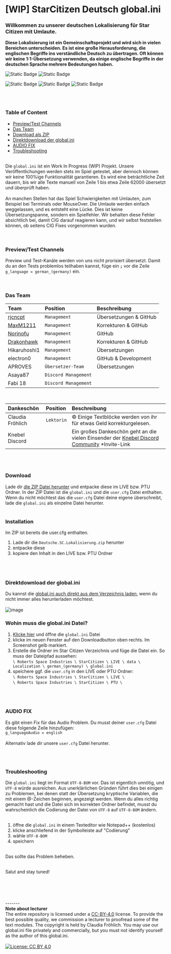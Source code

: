 # [WIP] StarCitizen Deutsch global.ini

### Willkommen zu unserer deutschen Lokalisierung für Star Citizen mit Umlaute.

**Diese Lokalisierung ist ein Gemeinschaftsprojekt und wird sich in vielen Bereichen unterscheiden. Es ist eine große Herausforderung, die englischen Begriffe ins verständliche Deutsch zu übertragen. Oft können wir keine 1:1-Übersetzung verwenden, da einige englische Begriffe in der deutschen Sprache mehrere Bedeutungen haben.**
<br/>

![Static Badge](https://img.shields.io/badge/Ready-%2339cb75?label=3.21.0%20LIVE) ![Static Badge](https://img.shields.io/badge/Not%20working-red?label=Preview%20Channel)

![Static Badge](https://img.shields.io/badge/Work%20In%20Process-%23f3ac04?label=ini) ![Static Badge](https://img.shields.io/badge/%F0%9F%92%96-%23fff?label=Star%20Citizen) ![Static Badge](https://img.shields.io/badge/No%20focus-pink?label=Test%20Builds)

<br/><br/>

### Table of Content

- [Preview/Test Channels](#previewtest-channels)
- [Das Team](#das-team)
- [Download als ZIP](#download)
- [Direktdownload der global.ini](#direktdownload-der-globalini)
- [AUDIO FIX](#audio-fix)
- [Troubleshooting](#troubleshooting)
  <br/><br/>

Die `global.ini` ist ein Work In Progress (WIP) Projekt. Unsere Veröffentlichungen werden stets im Spiel getestet, aber dennoch können wir keine 100%ige Funktionalität garantieren. Es wird eine beträchtliche Zeit dauern, bis wir alle Texte manuell von Zeile 1 bis etwa Zeile 62000 übersetzt und überprüft haben.
<br/><br/>
An manchen Stellen hat das Spiel Schwierigkeiten mit Umlauten, zum Beispiel bei Terminals oder MouseOver. Die Umlaute werden einfach weggelassen, und es entsteht eine Lücke. Dies ist keine Übersetzungspanne, sondern ein Spielfehler. Wir behalten diese Fehler absichtlich bei, damit CIG darauf reagieren kann, und wir selbst feststellen können, ob seitens CIG Fixes vorgenommen wurden.
<br/><br/><br/>

### Preview/Test Channels

Preview und Test-Kanäle werden von uns nicht prorisiert übersetzt. Damit du an den Tests problemlos teilhaben kannst, füge ein **`;`** vor die Zeile `g_language = german_(germany)` ein.
<br/><br/><br/>

### Das Team

| Team                                        | Position             | Beschreibung           |
| :------------------------------------------ | :------------------- | :--------------------- |
| [rjcncpt](https://github.com/rjcncpt)       | `Management`         | Übersetzungen & GitHub |
| [MaxM1211](https://github.com/MaxM1211)     | `Management`         | Korrekturen & GitHub   |
| [Norinofu](https://github.com/Norinofu)     | `Management`         | GitHub                 |
| [Drakonhawk](https://github.com/Drakonhawk) | `Management`         | Korrekturen & GitHub   |
| Hikaruhoshi1                                | `Management`         | Übersetzungen          |
| electron0                                   | `Management`         | GitHub & Development   |
| APROVES                                     | `Übersetzer-Team`    | Übersetzungen          |
| Asaya87                                     | `Discord Management` |                        |
| Fabi 18                                     | `Discord Management` |                        |

<br/>

| Dankeschön       | Position   | Beschreibung                                                                                                                      |
| :--------------- | :--------- | :-------------------------------------------------------------------------------------------------------------------------------- |
| Claudia Fröhlich | `Lektorin` | © Einige Textblöcke werden von ihr für etwas Geld korrekturgelesen.                                                               |
| Knebel Discord   |            | Ein großes Dankeschön geht an die vielen Einsender der [Knebel Discord Community](https://discord.com/invite/knebel) \*Invite-Link |

<br/><br/>

### Download

Lade dir [die ZIP Datei herunter](https://github.com/rjcncpt/StarCitizen-Deutsch-INI/releases) und entpacke diese im LIVE bzw. PTU Ordner. In der ZIP Datei ist die `global.ini` und die `user.cfg` Datei enthalten. Wenn du nicht möchtest das die `user.cfg` Datei deine eigene überschreibt, lade die `global.ini` als einzelne Datei herunter.
<br/><br/>

### Installation

Im ZIP ist bereits die user.cfg enthalten.

1. Lade dir die `Deutsche.SC.Lokalisierung.zip` herunter
2. entpacke diese
3. kopiere den Inhalt in den LIVE bzw. PTU Ordner
<br/><br/><br/><br/>

### Direktdownload der global.ini

Du kannst die [global.ini auch direkt aus dem Verzeichnis laden](https://github.com/rjcncpt/StarCitizen-Deutsch-INI/blob/main/global.ini), wenn du nicht immer alles herunterladen möchtest.
<br/><br/>
![image](https://i.imgur.com/jTabj3V.png)
<br/>

### Wohin muss die global.ini Datei?

1. [Klicke hier](https://github.com/rjcncpt/StarCitizen-Deutsch-INI/blob/main/global.ini) und öffne die `global.ini` Datei
2. klicke im neuen Fenster auf den Downloadbutton oben rechts. Im Screenshot gelb markiert.
3. Erstelle die Ordner im Star Citizen Verzeichnis und füge die Datei ein. So muss der Dateipfad aussehen:<br/>
`\ Roberts Space Industries \ StarCitizen \ LIVE \ data \ Localization \ german_(germany) \ global.ini`
4. speichere ggf. die `user.cfg` in den LIVE oder PTU Ordner:<br/>
`\ Roberts Space Industries \ StarCitizen \ LIVE \`<br/>
`\ Roberts Space Industries \ StarCitizen \ PTU \`
<br/><br/><br/><br/>

### AUDIO FIX

Es gibt einen Fix für das Audio Problem. Du musst deiner `user.cfg` Datei diese folgende Zeile hinzufügen:<br/>
`g_languageAudio = english`<br/><br/>
Alternativ lade dir unsere `user.cfg` Datei herunter.

<br/><br/>

### Troubleshooting

Die `global.ini` liegt im Format `UTF-8-BOM` vor. Das ist eigentlich unnötig, und `UTF-8` würde ausreichen. Aus unerklärlichen Gründen führt dies bei einigen zu Problemen, bei denen statt der Übersetzung kryptische Variablen, die mit einem @-Zeichen beginnen, angezeigt werden. Wenn du alles richtig gemacht hast und die Datei sich im korrekten Ordner befindet, musst du wahrscheinlich die Codierung der Datei von `UTF-8` auf `UTF-8-BOM` ändern.
<br/><br/>

1. öffne die `global.ini` in einem Texteditor wie Notepad++ (kostenlos)
2. klicke anschliefend in der Symbolleiste auf "Codierung"
3. wähle `UTF-8-BOM`
4. speichern
<br/><br/>

Das sollte das Problem beheben.
<br/><br/>

Salut and stay tuned!

<br/><br/><br/><br/>
-------<br/>
**Note about lecturer**<br/>
The entire repository is licensed under a [CC-BY-4.0](http://creativecommons.org/licenses/by/4.0/) license. To provide the best possible quality, we commission a lecturer to proofread some of the text modules. The copyright is held by Claudia Fröhlich. You may use our global.ini file privately and commercially, but you must not identify yourself as the author of this global.ini.
<br/><br/>
[![License: CC BY 4.0](https://img.shields.io/badge/License-CC_BY_4.0-lightgrey.svg)](https://creativecommons.org/licenses/by/4.0/)
